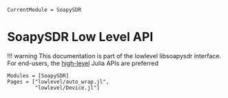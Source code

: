 ```@meta
CurrentModule = SoapySDR
```

# SoapySDR Low Level API

!!! warning
    This documentation is part of the lowlevel libsoapysdr interface.
    For end-users, the [high-level](./highlevel.md) Julia APIs are preferred


```@autodocs
Modules = [SoapySDR]
Pages = ["lowlevel/auto_wrap.jl",
         "lowlevel/Device.jl"]
```
